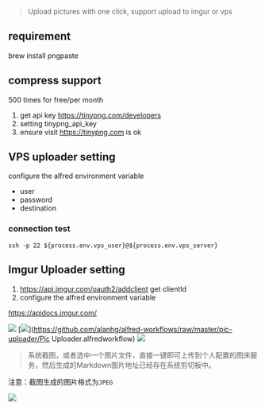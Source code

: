 > Upload pictures with one click, support upload to imgur or vps


## requirement

brew install pngpaste


## compress support

500 times for free/per month

1. get api key https://tinypng.com/developers
2. setting tinypng_api_key
3. ensure visit https://tinypng.com is ok

## VPS uploader setting

configure the alfred environment variable

- user
- password
- destination
 
### connection test

`ssh -p 22 ${process.env.vps_user}@${process.env.vps_server}`


## Imgur Uploader setting
1. https://api.imgur.com/oauth2/addclient
   get clientId
2. configure the alfred environment variable

https://apidocs.imgur.com/



![](https://img.shields.io/badge/version-v2.7-green?style=for-the-badge)
[![](https://img.shields.io/badge/download-click-blue?style=for-the-badge)](https://github.com/alanhg/alfred-workflows/raw/master/pic-uploader/Pic Uploader.alfredworkflow)
[![](https://img.shields.io/badge/plist-link-important?style=for-the-badge)](https://raw.githubusercontent.com/alanhg/alfred-workflows/master/pic-uploader/src/info.plist)



<!-- more -->
> 系统截图，或者选中一个图片文件，直接一键即可上传到个人配置的图床服务，然后生成的Markdown图片地址已经存在系统剪切板中。


注意：截图生成的图片格式为`JPEG`

![](./2020-04-04-221152.gif)
